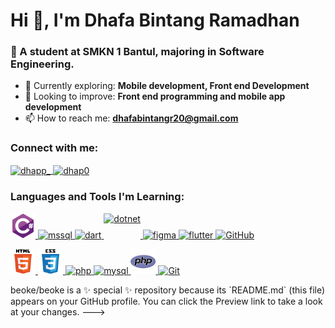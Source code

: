 <h1 align="left">Hi 👋, I'm Dhafa Bintang Ramadhan</h1> 
<h3 align="left">🌱 A student at SMKN 1 Bantul, majoring in Software Engineering.</h3>

- 🚀 Currently exploring: **Mobile development, Front end Development**
- 📘 Looking to improve: **Front end programming and mobile app development**
- 📫 How to reach me: **dhafabintangr20@gmail.com**

<h3 align="left">Connect with me:</h3> 
<p align="left">
  <a href="https://www.instagram.com/dhapp_/profilecard/?igsh=MXJrOW4xcXZwcm5xeA==" target="blank">
    <img align="center" src="https://raw.githubusercontent.com/rahuldkjain/github-profile-readme-generator/master/src/images/icons/Social/instagram.svg" alt="dhapp_" height="30" width="40" title="Instagram"/>
  </a> 
  <a href="https://discord.com/" target="blank">
    <img align="center" src="https://logodownload.org/wp-content/uploads/2017/11/discord-logo-1-1.png" alt="dhap0    " height="40" width="40" title="Discord"/>
  </a> 
</p> 

<h3 align="left">Languages and Tools I'm Learning:</h3>
<p align="left"> 
  <a href="https://www.w3schools.com/cs/" target="_blank" rel="noreferrer"> 
    <img src="https://raw.githubusercontent.com/devicons/devicon/master/icons/csharp/csharp-original.svg" alt="csharp" width="40" height="40" title="C-Charp"/> 
  </a> 
   <a href="https://www.microsoft.com/en-us/sql-server" target="_blank" rel="noreferrer"> 
    <img src="https://qp-mrmousavi.github.io/assets/sql-server-Bqmg-TPT.png" alt="mssql" width="40" height="40" title ="Sql Server"/> 
  </a> 
  
  <a href="https://dart.dev" target="_blank" rel="noreferrer"> 
    <img src="https://www.vectorlogo.zone/logos/dartlang/dartlang-icon.svg" alt="dart" width="40" height="40" title ="Dart"/> 
  </a> 
  <a href="https://dotnet.microsoft.com/" target="_blank" rel="noreferrer"> 
    <img src="https://global-uploads.webflow.com/6047a9e35e5dc54ac86ddd90/63064f1fedf422395124660e_e7d03466.png" alt="dotnet" width="40" height="30" title =".Net" align="Top"/> 
  </a> 
  <a href="https://www.figma.com/" target="_blank" rel="noreferrer"> 
    <img src="https://www.vectorlogo.zone/logos/figma/figma-icon.svg" alt="figma" width="40" height="40" title="Figma"/> 
  </a> 
  <a href="https://flutter.dev" target="_blank" rel="noreferrer"> 
    <img src="https://www.vectorlogo.zone/logos/flutterio/flutterio-icon.svg" alt="flutter" width="40" height="40" title="Flutter"/> 
  </a> 
  <a href="https://github.com/" target="_blank" rel="noreferrer">
    <img src="https://static-00.iconduck.com/assets.00/github-icon-2048x2048-dpporae2.png" alt="GitHub" width="40" height="40" title="GitHub">
  </a>
</p>

<p align="left">
  <a href="https://www.w3.org/html/" target="_blank" rel="noreferrer"> 
    <img src="https://raw.githubusercontent.com/devicons/devicon/master/icons/html5/html5-original-wordmark.svg" alt="html5" width="40" height="40" title="Html"/> 
  </a> 
 <a href="https://www.w3schools.com/css/" target="_blank" rel="noreferrer"> 
    <img src="https://raw.githubusercontent.com/devicons/devicon/master/icons/css3/css3-original-wordmark.svg" alt="css3" width="40" height="40" title ="CSS"/> 
  </a> 
  <a href="https://developer.mozilla.org/en-US/docs/Web/JavaScript/Guide/Introduction" target="_blank" rel="noreferrer"> 
    <img src="https://logos-world.net/wp-content/uploads/2023/02/JavaScript-Emblem.png" alt="php" width="70" height="40" title="PHP"/> 
  </a> 
  <a href="https://www.mysql.com/" target="_blank" rel="noreferrer"> 
    <img src="https://pngimg.com/uploads/mysql/mysql_PNG23.png" alt="mysql" width="40" height="40" title="MySql"/> 
  </a> 
  <a href="https://www.php.net" target="_blank" rel="noreferrer"> 
    <img src="https://raw.githubusercontent.com/devicons/devicon/master/icons/php/php-original.svg" alt="php" width="40" height="40" title="PHP"/> 
  </a> 
  <a href="https://git-scm.com/downloads" terget="_blank" rel="noreferrer">
    <img src="https://cdn-icons-png.flaticon.com/128/15466/15466163.png" alt="Git" width="40"  height="40" title="Git">
  </a>
</p>
beoke/beoke is a ✨ special ✨ repository because its `README.md` (this file) appears on your GitHub profile.
You can click the Preview link to take a look at your changes.
--->
